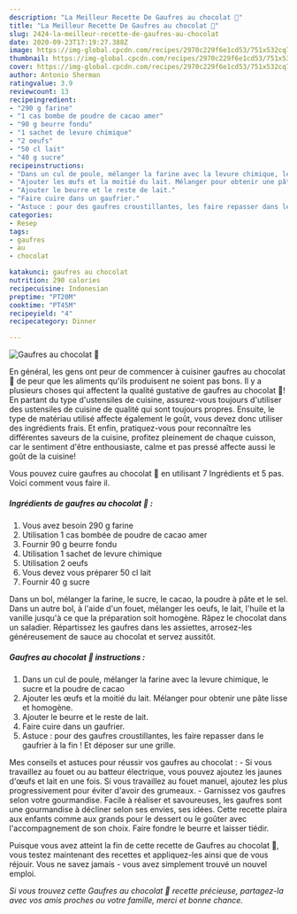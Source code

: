 ```yaml
---
description: "La Meilleur Recette De Gaufres au chocolat 🍫"
title: "La Meilleur Recette De Gaufres au chocolat 🍫"
slug: 2424-la-meilleur-recette-de-gaufres-au-chocolat
date: 2020-09-23T17:19:27.388Z
image: https://img-global.cpcdn.com/recipes/2970c229f6e1cd53/751x532cq70/gaufres-au-chocolat-🍫-photo-principale-de-la-recette.jpg
thumbnail: https://img-global.cpcdn.com/recipes/2970c229f6e1cd53/751x532cq70/gaufres-au-chocolat-🍫-photo-principale-de-la-recette.jpg
cover: https://img-global.cpcdn.com/recipes/2970c229f6e1cd53/751x532cq70/gaufres-au-chocolat-🍫-photo-principale-de-la-recette.jpg
author: Antonio Sherman
ratingvalue: 3.9
reviewcount: 13
recipeingredient:
- "290 g farine"
- "1 cas bombe de poudre de cacao amer"
- "90 g beurre fondu"
- "1 sachet de levure chimique"
- "2 oeufs"
- "50 cl lait"
- "40 g sucre"
recipeinstructions:
- "Dans un cul de poule, mélanger la farine avec la levure chimique, le sucre et la poudre de cacao"
- "Ajouter les œufs et la moitié du lait. Mélanger pour obtenir une pâte lisse et homogène."
- "Ajouter le beurre et le reste de lait."
- "Faire cuire dans un gaufrier."
- "Astuce : pour des gaufres croustillantes, les faire repasser dans le gaufrier à la fin ! Et déposer sur une grille."
categories:
- Resep
tags:
- gaufres
- au
- chocolat

katakunci: gaufres au chocolat 
nutrition: 290 calories
recipecuisine: Indonesian
preptime: "PT20M"
cooktime: "PT45M"
recipeyield: "4"
recipecategory: Dinner

---
```



![Gaufres au chocolat 🍫](https://img-global.cpcdn.com/recipes/2970c229f6e1cd53/751x532cq70/gaufres-au-chocolat-🍫-photo-principale-de-la-recette.jpg)

En général, les gens ont peur de commencer à cuisiner gaufres au chocolat 🍫 de peur que les aliments qu'ils produisent ne soient pas bons. Il y a plusieurs choses qui affectent la qualité gustative de gaufres au chocolat 🍫! En partant du type d'ustensiles de cuisine, assurez-vous toujours d'utiliser des ustensiles de cuisine de qualité qui sont toujours propres. Ensuite, le type de matériau utilisé affecte également le goût, vous devez donc utiliser des ingrédients frais. Et enfin, pratiquez-vous pour reconnaître les différentes saveurs de la cuisine, profitez pleinement de chaque cuisson, car le sentiment d'être enthousiaste, calme et pas pressé affecte aussi le goût de la cuisine!

<!--inarticleads1-->

Vous pouvez cuire gaufres au chocolat 🍫 en utilisant 7 Ingrédients et 5 pas. Voici comment vous faire il.

##### Ingrédients de gaufres au chocolat 🍫 :

1. Vous avez besoin 290 g farine
1. Utilisation 1 cas bombée de poudre de cacao amer
1. Fournir 90 g beurre fondu
1. Utilisation 1 sachet de levure chimique
1. Utilisation 2 oeufs
1. Vous devez vous préparer 50 cl lait
1. Fournir 40 g sucre


Dans un bol, mélanger la farine, le sucre, le cacao, la poudre à pâte et le sel. Dans un autre bol, à l&#39;aide d&#39;un fouet, mélanger les oeufs, le lait, l&#39;huile et la vanille jusqu&#39;à ce que la préparation soit homogène. Râpez le chocolat dans un saladier. Répartissez les gaufres dans les assiettes, arrosez-les généreusement de sauce au chocolat et servez aussitôt. 

<!--inarticleads2-->

##### Gaufres au chocolat 🍫 instructions :

1. Dans un cul de poule, mélanger la farine avec la levure chimique, le sucre et la poudre de cacao
1. Ajouter les œufs et la moitié du lait. Mélanger pour obtenir une pâte lisse et homogène.
1. Ajouter le beurre et le reste de lait.
1. Faire cuire dans un gaufrier.
1. Astuce : pour des gaufres croustillantes, les faire repasser dans le gaufrier à la fin ! Et déposer sur une grille.


Mes conseils et astuces pour réussir vos gaufres au chocolat : - Si vous travaillez au fouet ou au batteur électrique, vous pouvez ajoutez les jaunes d&#39;œufs et lait en une fois. Si vous travaillez au fouet manuel, ajoutez les plus progressivement pour éviter d&#39;avoir des grumeaux. - Garnissez vos gaufres selon votre gourmandise. Facile à réaliser et savoureuses, les gaufres sont une gourmandise à décliner selon ses envies, ses idées. Cette recette plaira aux enfants comme aux grands pour le dessert ou le goûter avec l&#39;accompagnement de son choix. Faire fondre le beurre et laisser tiédir. 

<!--inarticleads1-->

<p>
Puisque vous avez atteint la fin de cette recette de Gaufres au chocolat 🍫, vous testez maintenant des recettes et appliquez-les ainsi que de vous réjouir. Vous ne savez jamais - vous avez simplement trouvé un nouvel emploi.
</p>

<p>
<i>Si vous trouvez cette Gaufres au chocolat 🍫 recette précieuse, partagez-la avec vos amis proches ou votre famille, merci et bonne chance.</i>
</p>
